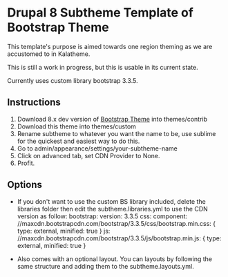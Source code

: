 # Drupal 8 Subtheme Template of Bootstrap Theme

This template's purpose is aimed towards one region theming as we are accustomed to in Kalatheme.

This is still a work in progress, but this is usable in its current state.

Currently uses custom library bootstrap 3.3.5.

## Instructions
1. Download 8.x dev version of [Bootstrap Theme](https://www.drupal.org/project/bootstrap) into themes/contrib
2. Download this theme into themes/custom
3. Rename subtheme to whatever you want the name to be, use sublime for the quickest and easiest way to do this.
4. Go to admin/appearance/settings/your-subtheme-name
5. Click on advanced tab, set CDN Provider to None.
6. Profit.

## Options
- If you don't want to use the custom BS library included, delete the libraries folder then edit the subtheme.libraries.yml to use the CDN version as follow:
    bootstrap:
      version: 3.3.5
      css:
        component:
          //maxcdn.bootstrapcdn.com/bootstrap/3.3.5/css/bootstrap.min.css: { type: external, minified: true }
      js:
        //maxcdn.bootstrapcdn.com/bootstrap/3.3.5/js/bootstrap.min.js: { type: external, minified: true }

- Also comes with an optional layout.  You can layouts by following the same structure and adding them to the subtheme.layouts.yml.

